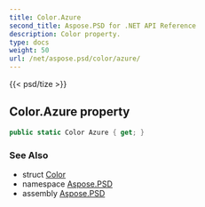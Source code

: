```yaml
---
title: Color.Azure
second_title: Aspose.PSD for .NET API Reference
description: Color property. 
type: docs
weight: 50
url: /net/aspose.psd/color/azure/
---
```

{{< psd/tize >}}
## Color.Azure property

```csharp
public static Color Azure { get; }
```

### See Also

* struct [Color](../)
* namespace [Aspose.PSD](../../color/)
* assembly [Aspose.PSD](../../../)


